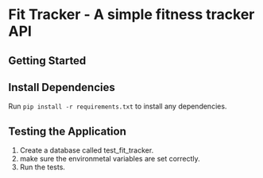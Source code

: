 # Fit Tracker - A simple fitness tracker API

## Getting Started

## Install Dependencies

Run `pip install -r requirements.txt` to install any dependencies.


## Testing the Application
1. Create a database called test_fit_tracker.
2. make sure the environmetal variables are set correctly.
3. Run the tests.

